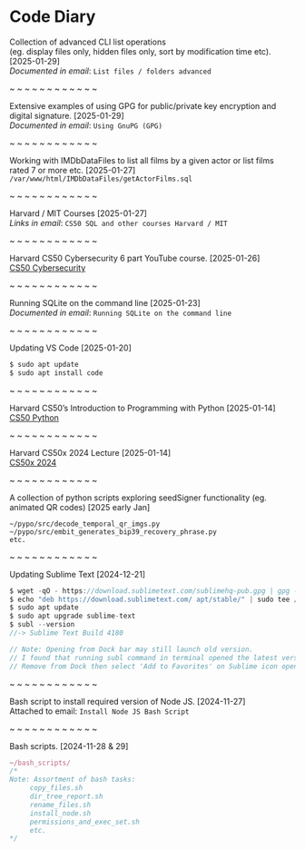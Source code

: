 # Code Diary

Collection of advanced CLI list operations  
(eg. display files only, hidden files only, sort by modification time etc). [2025-01-29]  
*Documented in email*: `List files / folders advanced`

~ ~ ~ ~ ~ ~ ~ ~ ~ ~ ~ ~

Extensive examples of using GPG for public/private key encryption and digital signature. [2025-01-29]  
*Documented in email*: `Using GnuPG (GPG)`

~ ~ ~ ~ ~ ~ ~ ~ ~ ~ ~ ~

Working with IMDbDataFiles to list all films by a given actor or list films rated 7 or more etc. [2025-01-27]  
`/var/www/html/IMDbDataFiles/getActorFilms.sql`

~ ~ ~ ~ ~ ~ ~ ~ ~ ~ ~ ~

Harvard / MIT Courses [2025-01-27]  
*Links in email*: `CS50 SQL and other courses Harvard / MIT`

~ ~ ~ ~ ~ ~ ~ ~ ~ ~ ~ ~

Harvard CS50 Cybersecurity 6 part YouTube course. [2025-01-26]  
[CS50 Cybersecurity](https://youtu.be/watch?v=kmJlnUfMd7I&list=PLhQjrBD2T383Cqo5I1oRrbC1EKRAKGKUE)

~ ~ ~ ~ ~ ~ ~ ~ ~ ~ ~ ~

Running SQLite on the command line [2025-01-23]  
*Documented in email*: `Running SQLite on the command line`

~ ~ ~ ~ ~ ~ ~ ~ ~ ~ ~ ~

Updating VS Code [2025-01-20]
```sh
$ sudo apt update
$ sudo apt install code
```

~ ~ ~ ~ ~ ~ ~ ~ ~ ~ ~ ~

Harvard CS50’s Introduction to Programming with Python [2025-01-14]  
[CS50 Python](https://youtu.be/nLRL_NcnK-4)

~ ~ ~ ~ ~ ~ ~ ~ ~ ~ ~ ~

Harvard CS50x 2024 Lecture [2025-01-14]  
[CS50x 2024](https://youtu.be/watch?v=3LPJfIKxwWc&list=PLhQjrBD2T381WAHyx1pq-sBfykqMBI7V4)

~ ~ ~ ~ ~ ~ ~ ~ ~ ~ ~ ~

A collection of python scripts exploring seedSigner functionality (eg. animated QR codes) [2025 early Jan]
```
~/pypo/src/decode_temporal_qr_imgs.py
~/pypo/src/embit_generates_bip39_recovery_phrase.py
etc.
```

~ ~ ~ ~ ~ ~ ~ ~ ~ ~ ~ ~

Updating Sublime Text [2024-12-21]  
```js
$ wget -qO - https://download.sublimetext.com/sublimehq-pub.gpg | gpg --dearmor | sudo tee /etc/apt/trusted.gpg.d/sublimehq-archive.gpg > /dev/null
$ echo "deb https://download.sublimetext.com/ apt/stable/" | sudo tee /etc/apt/sources.list.d/sublime-text.list
$ sudo apt update
$ sudo apt upgrade sublime-text
$ subl --version
//-> Sublime Text Build 4180

// Note: Opening from Dock bar may still launch old version.
// I found that running subl command in terminal opened the latest version.
// Remove from Dock then select 'Add to Favorites' on Sublime icon opened on command line.
```

~ ~ ~ ~ ~ ~ ~ ~ ~ ~ ~ ~

Bash script to install required version of Node JS. [2024-11-27]  
Attached to email: `Install Node JS Bash Script`

~ ~ ~ ~ ~ ~ ~ ~ ~ ~ ~ ~

Bash scripts. [2024-11-28 & 29]
```js
~/bash_scripts/
/*
Note: Assortment of bash tasks:
     copy_files.sh
     dir_tree_report.sh
     rename_files.sh
     install_node.sh
     permissions_and_exec_set.sh
     etc.
*/
```
